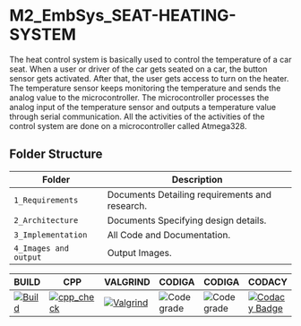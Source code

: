 
# M2_EmbSys_SEAT-HEATING-SYSTEM

The heat control system is basically used to control the temperature of a car seat. When a user or driver of the car gets seated on a car, the button sensor gets activated. After that, the user gets access to turn on the heater. The temperature sensor keeps monitoring the temperature and sends the analog value to the microcontroller. The microcontroller processes the analog input of the temperature sensor and outputs a temperature value through serial communication. All the activities of the activities of the control system are done on a microcontroller called Atmega328.


## Folder Structure
Folder               | Description
-------------------  | -----------------------------------------
`1_Requirements`     | Documents Detailing requirements and research.
`2_Architecture`     | Documents Specifying design details.
`3_Implementation`   | All Code and Documentation.
`4_Images and output`| Output Images.


| BUILD | CPP | VALGRIND | CODIGA | CODIGA | CODACY |
| ---- | ---- | ----- | ---- | --- | ---- |
|  [![Build](https://github.com/Bhanu42/M2_EmbSys/actions/workflows/build.yml/badge.svg)](https://github.com/Bhanu42/M2_EmbSys/actions/workflows/build.yml) | [![cpp_check](https://github.com/Bhanu42/M2_EmbSys/actions/workflows/cpp_check.yml/badge.svg)](https://github.com/Bhanu42/M2_EmbSys/actions/workflows/cpp_check.yml) | [![Valgrind](https://github.com/Bhanu42/M2_EmbSys/actions/workflows/valgrind.yml/badge.svg)](https://github.com/Bhanu42/M2_EmbSys/actions/workflows/valgrind.yml) | ![Code grade](https://api.codiga.io/project/31683/score/svg) | ![Code grade](https://api.codiga.io/project/31683/status/svg) | [![Codacy Badge](https://app.codacy.com/project/badge/Grade/385f83141b8248999c784a8b82e88412)](https://www.codacy.com/gh/Bhanu42/M2_EmbSys/dashboard?utm_source=github.com&amp;utm_medium=referral&amp;utm_content=Bhanu42/M2_EmbSys&amp;utm_campaign=Badge_Grade) |
